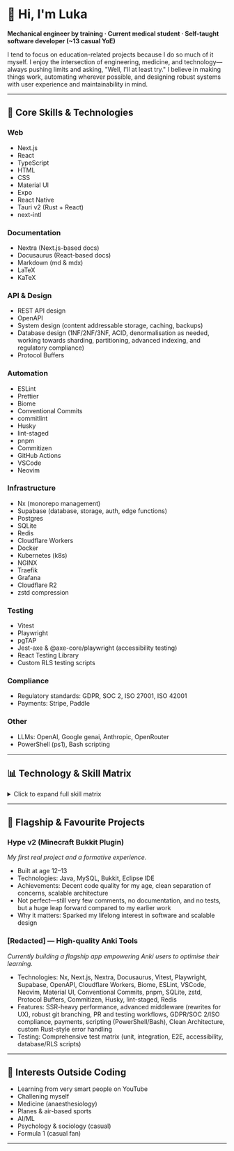 # 👋 Hi, I'm Luka

**Mechanical engineer by training · Current medical student · Self-taught software developer (~13 casual YoE)**

I tend to focus on education-related projects because I do so much of it myself. I enjoy the intersection of engineering, medicine, and technology—always pushing limits and asking, "Well, I'll at least try." I believe in making things work, automating wherever possible, and designing robust systems with user experience and maintainability in mind.

---

## 🧰 Core Skills & Technologies

### Web
- Next.js
- React
- TypeScript
- HTML
- CSS
- Material UI
- Expo
- React Native
- Tauri v2 (Rust + React)
- next-intl

### Documentation
- Nextra (Next.js-based docs)
- Docusaurus (React-based docs)
- Markdown (md & mdx)
- LaTeX
- KaTeX

### API & Design
- REST API design
- OpenAPI
- System design (content addressable storage, caching, backups)
- Database design (1NF/2NF/3NF, ACID, denormalisation as needed, working towards sharding, partitioning, advanced indexing, and regulatory compliance)
- Protocol Buffers

### Automation
- ESLint
- Prettier
- Biome
- Conventional Commits
- commitlint
- Husky
- lint-staged
- pnpm
- Commitizen
- GitHub Actions
- VSCode
- Neovim

### Infrastructure
- Nx (monorepo management)
- Supabase (database, storage, auth, edge functions)
- Postgres
- SQLite
- Redis
- Cloudflare Workers
- Docker
- Kubernetes (k8s)
- NGINX
- Traefik
- Grafana
- Cloudflare R2
- zstd compression

### Testing
- Vitest
- Playwright
- pgTAP
- Jest-axe & @axe-core/playwright (accessibility testing)
- React Testing Library
- Custom RLS testing scripts

### Compliance
- Regulatory standards: GDPR, SOC 2, ISO 27001, ISO 42001
- Payments: Stripe, Paddle

### Other
- LLMs: OpenAI, Google genai, Anthropic, OpenRouter
- PowerShell (ps1), Bash scripting

---

## 📊 Technology & Skill Matrix

<details>
<summary>Click to expand full skill matrix</summary>

| **Web & Frontend**                | Description                                                                         | YoE            | Self-Rating        |
|:----------------------------------|:------------------------------------------------------------------------------------|:-------------------------------|:-------------------|
| **Next.js**                       | SSR-heavy apps, advanced middleware, docs sites                                     | 4-5 years          | Advanced (3/4)     |
| **React**                         | Hooks-first logic, scalable components, state management                            | 5-6 years          | Advanced (3/4)     |
| **TypeScript**                    | Typed JS, code quality, large-scale apps                                            | 4-5 years  | Advanced (3/4)     |
| **HTML**                          | Semantic markup, accessibility, UI scaffolding                                      | 5-7 years      | Advanced (3/4)     |
| **CSS**                           | Responsive design, theming, custom components                                       | 5-7 years      | Advanced (3/4)     |
| **Material UI**                   | Rapid prototyping, production UIs, accessibility                                    | 5-6 years       | Advanced (3/4)     |
| **Nextra**                        | Docs generation, custom themes, search, i18n                                        | <1 year     | Intermediate (2/4)     |
| **Docusaurus**                    | Docs sites, custom plugins, i18n                                                    | <1 year     | Intermediate (2/4)     |
| **Expo**                          | Mobile prototyping, basic native integration                                        | <1 year          | Intermediate (2/4) |
| **React Native**                  | Mobile UI, navigation, platform adaptation                                          | <1 year          | Intermediate (2/4) |
| **Tauri v2 (Rust+React)**         | Desktop apps, Rust backend integration                                              | <1 year         | Beginner (1/4)     |
| **next-intl**                     | Internationalization for frontend apps                                              | 1-2 years             | Intermediate (2/4) |

| **Backend & Automation**          | Description                                                                         | YoE            | Self-Rating        |
|:----------------------------------|:------------------------------------------------------------------------------------|:-------------------------------|:-------------------|
| **Nx (Monorepo)**                 | Codebase orchestration, project boundaries, affected builds                         | <1 year     | Intermediate (2/4)     |
| **Supabase**                      | Auth, storage, edge functions, MFA, database, RLS scripts                           | 1-2 years                 | Intermediate (2/4)     |
| **Postgres**                      | DB design (1NF/2NF/3NF, ACID, denormalisation), queries, migrations                 | 1-2 years    | Advanced (3/4)     |
| **SQLite**                        | Lightweight DB, prototyping, local storage                                          | 1-2 years      | Intermediate (2/4)     |
| **Redis**                         | Caching, rate limiting, session storage                                             | <1 year             | Beginner (1/4)     |
| **Cloudflare Workers**            | Serverless/edge functions, API endpoints, caching                                   | <1 year        | Intermediate (2/4) |
| **Vercel Serverless/Edge**        | Backend-for-frontend, SSR, middleware                                               | 3-4 years     | Advanced (3/4)     |
| **Express.js**                    | REST APIs, middleware, rapid prototyping                                            | 2-3 years                 | Intermediate (2/4) |
| **Docker**                        | Containerization, basic infra                                                       | <1 year    | Beginner (1/4)     |
| **Kubernetes (k8s)**              | Orchestration, basic deployment                                                     | <1 year    | Beginner (1/4)     |
| **NGINX/Traefik**                 | Reverse proxy, load balancing                                                       | 1-2 years    | Beginner (1/4)     |
| **Grafana**                       | Monitoring, dashboarding                                                            | <1 year    | Beginner (1/4)     |
| **Cloudflare R2**                 | Object storage, backups, static assets                                              | <1 year         | Intermediate (2/4)     |

| **Testing & Code Quality**        | Description                                                                         | YoE            | Self-Rating        |
|:----------------------------------|:------------------------------------------------------------------------------------|:-------------------------------|:-------------------|
| **Vitest**                        | Unit and integration testing                                                        | <1 year     | Intermediate (2/4)     |
| **Playwright**                    | E2E, a11y, browser automation                                                       | <1 year     | Intermediate (2/4)     |
| **pgTAP**                         | DB testing, RLS verification, migration validation                                  | <1 year         | Beginner (1/4) |
| **ESLint**                        | Code standards, linting, architecture boundaries                                    | 5+ years  | Advanced (3/4)     |
| **Prettier**                      | Code formatting, style consistency                                                  | 5+ years  | Advanced (3/4)     |
| **Biome**                         | Linting, formatting, code quality                                                   | <1 year                | Intermediate (2/4) |
| **Conventional Commits**          | Robust git commit standards, changelogs                                             | <1 year         | Intermediate (2/4)     |
| **commitlint**                    | Enforcing commit message style                                                      | <1 year         | Intermediate (2/4)     |
| **Husky**                         | Pre-commit/pre-push hooks, QA automation                                            | <1 year         | Beginner (1/4)     |
| **lint-staged**                   | Fast linting and formatting before commit                                           | <1 year         | Beginner (1/4)     |
| **OpenAPI**                       | REST API design, docs, auto extraction, live testing                                | 2-3 years     | Beginner (1/4)     |

| **Other & Emerging**              | Description                                                                         | YoE            | Self-Rating        |
|:----------------------------------|:------------------------------------------------------------------------------------|:-------------------------------|:-------------------|
| **LLMs (OpenAI/Google/Anthropic/OpenRouter)**| API integrations, prompt engineering, custom tooling                       | 2-3 years research/experiments  | Advanced (3/4) |
| **LaTeX/KaTeX**                   | Mathematical docs, rendering, academic workflows                                   | 2-3 years                | Intermediate (2/4) |
| **System Design**                 | Content addressable storage, backups, API caching, regulatory compliance           | 5+ years     | Advanced (3/4)     |
| **Markdown (md/mdx)**             | Docs, static content, note-taking                                                   | 5+ years        | Advanced (3/4)     |
| **VSCode**                        | Editor, automation, code navigation                                                 | 5+ years, primary editor       | Advanced (3/4)     |
| **Neovim**                        | Modal editing, automation                                                           | 2-3 years, secondary editor     | Intermediate (2/4) |
| **pnpm**                          | Fast package management, monorepos                                                  | <1 year     | Intermediate (2/4)     |
| **zstd compression**              | Fast compression for backups and storage                                            | <1 year               | Beginner (1/4) |
| **protocol buffers**              | Schema definition for APIs                                                          | <1 year               | Beginner (1/4) |
| **PowerShell/Bash**               | Task automation, scripting                                                          | 2-3 years               | Intermediate (2/4) |

**Working towards:** Advanced DB design paradigms (sharding, partitioning, advanced indexing, denormalisation for performance, eventual consistency, RLS/row-level security), Clean Architecture, modular monorepos, scalable system design, regulatory standards.

</details>

---

## 🌟 Flagship & Favourite Projects

### Hype v2 (Minecraft Bukkit Plugin)
*My first real project and a formative experience.*
- Built at age 12–13
- Technologies: Java, MySQL, Bukkit, Eclipse IDE
- Achievements: Decent code quality for my age, clean separation of concerns, scalable architecture
- Not perfect—still very few comments, no documentation, and no tests, but a huge leap forward compared to my earlier work
- Why it matters: Sparked my lifelong interest in software and scalable design

### [Redacted] — High-quality Anki Tools
*Currently building a flagship app empowering Anki users to optimise their learning.*
- Technologies: Nx, Next.js, Nextra, Docusaurus, Vitest, Playwright, Supabase, OpenAPI, Cloudflare Workers, Biome, ESLint, VSCode, Neovim, Material UI, Conventional Commits, pnpm, SQLite, zstd, Protocol Buffers, Commitizen, Husky, lint-staged, Redis
- Features: SSR-heavy performance, advanced middleware (rewrites for UX), robust git branching, PR and testing workflows, GDPR/SOC 2/ISO compliance, payments, scripting (PowerShell/Bash), Clean Architecture, custom Rust-style error handling
- Testing: Comprehensive test matrix (unit, integration, E2E, accessibility, database/RLS scripts)

---

## 🎯 Interests Outside Coding

- Learning from very smart people on YouTube
- Challening myself
- Medicine (anaesthesiology)
- Planes & air-based sports
- AI/ML
- Psychology & sociology (casual)
- Formula 1 (casual fan)

---

<!--
No social/contact links per your request.
If you want to add badges later (Wakatime stats, GitHub stats, etc.), just let me know!
-->

